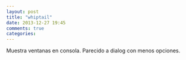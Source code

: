 ```yaml
---
layout: post
title: "whiptail"
date: 2013-12-27 19:45
comments: true
categories: 
---
```

Muestra ventanas en consola. Parecido a dialog con menos opciones.

